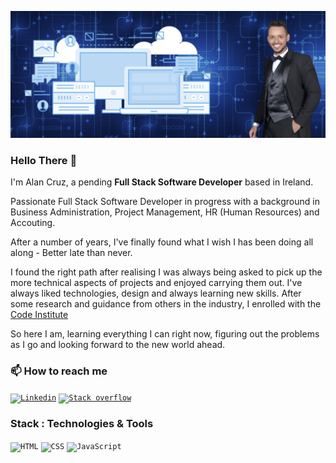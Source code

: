 ![Alan Banner](https://raw.githubusercontent.com/llancruzz/llancruzz/main/alan-banner.png)

### Hello There 👋
 
I'm Alan Cruz, a pending <strong>Full Stack Software Developer</strong> based in Ireland. 

Passionate Full Stack Software Developer in progress with a background in Business Administration, Project Management, HR (Human Resources) and Accouting. 

After a number of years, I've finally found what I wish I has been doing all along - Better late than never.

I found the right path after realising I was always being asked to pick up the more technical aspects of projects and enjoyed carrying them out. I've always liked technologies, design and always learning new skills. After some research and guidance from others in the industry, I enrolled with the [Code Institute](https://codeinstitute.net/full-stack-software-development-diploma-uk/)

So here I am, learning everything I can right now, figuring out the problems as I go and looking forward to the new world ahead. 

### 📫 How to reach me
<code><a href="https://www.linkedin.com/in/alan-cruz-da-silva-250890114/" target="_blank"><img src="https://user-images.githubusercontent.com/60085587/106135088-766bee80-618d-11eb-9a86-cf9ca3ba565b.png" width="40" title="Linkedin"></a></code>
<code><a href="https://stackoverflow.com/users/19213456/alan-cruz" target="_blank"><img src="https://user-images.githubusercontent.com/82349074/167174810-3ee451b0-1392-4c72-bcfd-d725e7a82b86.png" width="40" title="Stack overflow"></a></code>

### Stack : Technologies & Tools

<code><img src="https://user-images.githubusercontent.com/60085587/106137223-6b668d80-6190-11eb-9df9-92e4c198898f.png" width="40" title="HTML"></code>
<code><img src="https://user-images.githubusercontent.com/60085587/106137219-6acdf700-6190-11eb-9638-9da71ee972e9.png" width="40" title="CSS"></code>
<code><img src="https://user-images.githubusercontent.com/60085587/106137226-6c97ba80-6190-11eb-8136-81c77f5ac8bb.png" width="40" title="JavaScript"></code>



